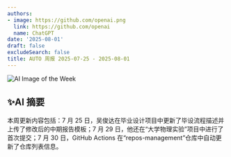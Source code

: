 ```yaml
---
authors:
- image: https://github.com/openai.png
  link: https://github.com/openai
  name: ChatGPT
date: '2025-08-01'
draft: false
excludeSearch: false
title: AUTO 周报 2025-07-25 - 2025-08-01
---
```


![AI Image of the Week](https://static.hoa.moe/news/weekly/weekly-2025-07-25/generated_image_cropped.png)

## ✨AI 摘要

本周更新内容包括：7 月 25 日，吴俊达在毕业设计项目中更新了毕设流程描述并上传了修改后的中期报告模板；7 月 29 日，他还在“大学物理实验”项目中进行了首次提交；7 月 30 日，GitHub Actions 在“repos-management”仓库中自动更新了仓库列表信息。


